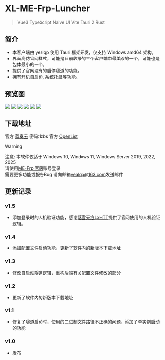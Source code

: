 <script setup>
import { NTag, NCard, NSpace, NCarousel } from 'naive-ui'
</script>

# XL-ME-Frp-Luncher

> <NSpace>
> <NTag :bordered="false" type="success">Vue3</NTag>
> <NTag :bordered="false" type="info">TypeScript</NTag>
> <NTag :bordered="false" type="warning">Naive UI</NTag> 
> <NTag :bordered="false" type="error">Vite</NTag>
> <NTag :bordered="false" type="info">Tauri 2</NTag>
> <NTag :bordered="false" type="error">Rust</NTag><n-divider vertical />
> </NSpace>

## 简介

- 本客户端由 yealqp 使用 Tauri 框架开发，仅支持 Windows amd64 架构。
- 界面高仿官网样式，可能是目前收录的三个客户端中最美观的一个，可能也是包体最小的一个。
- 提供了官网没有的启停隧道的功能。
- 拥有开机自启动, 系统托盘等功能。

## 预览图

<NCarousel show-arrow autoplay>
    <img
      class="carousel-img"
      src="https://image.mefrp-tpca.yealqp.fun/image/views/yealqp/login.png"
    >
    <img
      class="carousel-img"
      src="https://image.mefrp-tpca.yealqp.fun/image/views/yealqp/home.png"
    >
    <img
      class="carousel-img"
      src="https://image.mefrp-tpca.yealqp.fun/image/views/yealqp/tunnel.png"
    >
    <img
      class="carousel-img"
      src="https://image.mefrp-tpca.yealqp.fun/image/views/yealqp/create.png"
    >
    <img
      class="carousel-img"
      src="https://image.mefrp-tpca.yealqp.fun/image/views/yealqp/config.png"
    >
    <img
      class="carousel-img"
      src="https://image.mefrp-tpca.yealqp.fun/image/views/yealqp/about.png"
    >
</NCarousel>

## 下载地址

官方 [蓝奏云](https://wwoq.lanzouo.com/idlrB36x0mgb) 密码:1zbs
官方 [OpenList](https://alist.yealqp.cn/)

> [!WARNING]
> 注意: 本软件仅适于 Windows 10, Windows 11, Windows Server 2019, 2022, 2025 <br>
> 请使用[ME-Frp 官网](https://www.mefrp.com/)账号登录 <br>
> 需要更多功能或报告Bug 请向邮箱[yealqp@163.com](mailto://yealqp@163.com)发送邮件 <br>
## 更新记录
### v1.5
- 添加登录时的人机验证功能，感谢[落雪无痕LxHTT](https://github.com/LxHTT)提供了官网使用的人机验证逻辑。
### v1.4
- 添加配置文件启动功能，更新了软件内的新版本下载地址
### v1.3
- 修改自启动隧道逻辑，重构后端有关配置文件修改的部分
### v1.2
- 更新了软件内的新版本下载地址
### v1.1
- 修复了隧道启动时，使用的二进制文件路径不正确的问题，添加了单实例启动的功能
### v1.0
- 发布
